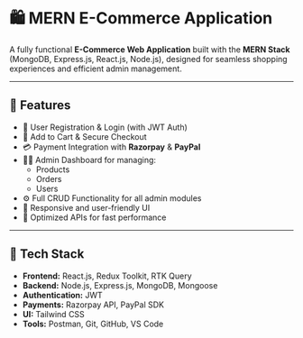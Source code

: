 # 🛍️ MERN E-Commerce Application

A fully functional **E-Commerce Web Application** built with the **MERN Stack** (MongoDB, Express.js, React.js, Node.js), designed for seamless shopping experiences and efficient admin management.

---

## 🔑 Features

- 🔐 User Registration & Login (with JWT Auth)
- 🛒 Add to Cart & Secure Checkout
- 💳 Payment Integration with **Razorpay** & **PayPal**
- 🧑‍💼 Admin Dashboard for managing:
  - Products
  - Orders
  - Users
- ⚙️ Full CRUD Functionality for all admin modules
- 📱 Responsive and user-friendly UI
- 🚀 Optimized APIs for fast performance

---

## 🧰 Tech Stack

- **Frontend:** React.js, Redux Toolkit, RTK Query
- **Backend:** Node.js, Express.js, MongoDB, Mongoose
- **Authentication:** JWT
- **Payments:** Razorpay API, PayPal SDK
- **UI:** Tailwind CSS
- **Tools:** Postman, Git, GitHub, VS Code

